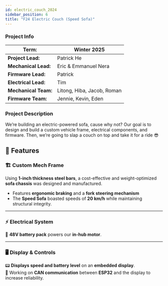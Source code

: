 ```yaml
---
id: electric_couch_2024
sidebar_position: 6
title: "F24 Electric Couch (Speed Sofa)"
---
```


### Project Info

| **Term:** | Winter 2025 |
| -------------------- | --------------------------------------------------------------------------|
| **Project Lead:**       | Patrick He |
| **Mechanical Lead:** | Eric & Emmanuel Nera |
| **Firmware Lead:** | Patrick |
| **Electrical Lead:** | Tim |
| **Mechanical Team:** | Litong, Hiba, Jacob, Roman |
| **Firmware Team:** | Jennie, Kevin, Eden |

### Project Description
We’re building an electric-powered sofa, cause why not? Our goal is to design and build a custom vehicle frame, electrical components, and firmware. Then, we’re going to slap a couch on top and take it for a ride 😎


## 🚀 Features

### 🏗️ Custom Mech Frame  
Using **1-inch thickness steel bars**, a cost-effective and weight-optimized **sofa chassis** was designed and manufactured.  

- Features **ergonomic braking** and a **fork steering mechanism**  
- The **Speed Sofa** boasted speeds of **20 km/h** while maintaining structural integrity.  

---

### ⚡ Electrical System  
🔋 **48V battery pack** powers our **in-hub motor**.

---

### 🖥️ Display & Controls  
📟 **Displays speed and battery level** on an **embedded display**.  
🔄 Working on **CAN communication** between **ESP32** and the display to increase reliability.
